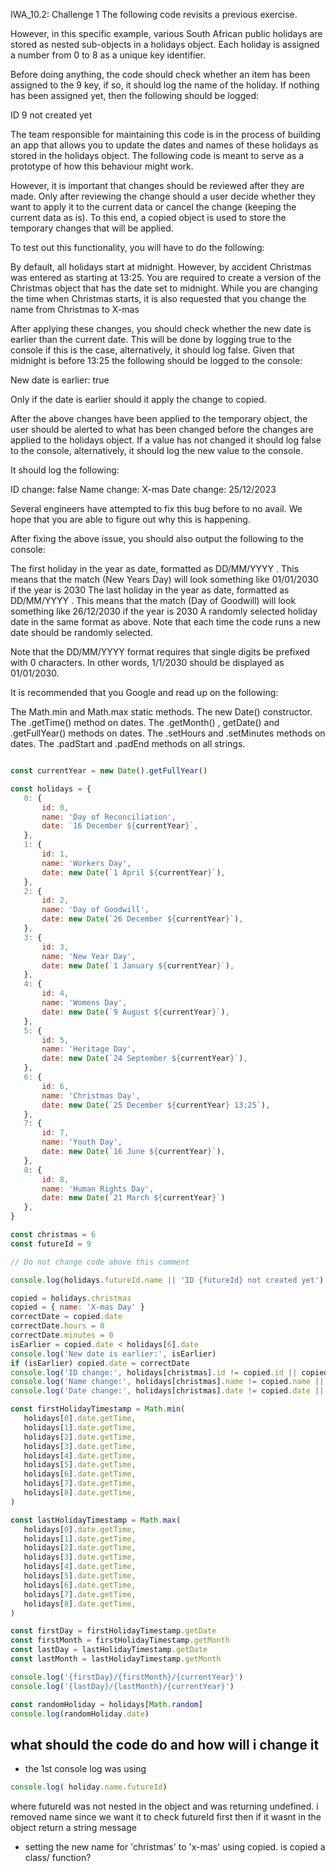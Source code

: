 IWA_10.2: Challenge 1
The following code revisits a previous exercise.

 

However, in this specific example, various South African public holidays are stored as nested sub-objects in a holidays object. Each holiday is assigned a number from 0 to 8 as a unique key identifier.

 

Before doing anything, the code should check whether an item has been assigned to the 9 key, if so, it should log the name of the holiday. If nothing has been assigned yet, then the following should be logged:

 

ID 9 not created yet

 

The team responsible for maintaining this code is in the process of building an app that allows you to update the dates and names of these holidays as stored in the holidays object. The following code is meant to serve as a prototype of how this behaviour might work.

 

However, it is important that changes should be reviewed after they are made. Only after reviewing the change should a user decide whether they want to apply it to the current data or cancel the change (keeping the current data as is). To this end, a copied object is used to store the temporary changes that will be applied.

 

To test out this functionality, you will have to do the following:

By default, all holidays start at midnight. However, by accident Christmas was entered as starting at 13:25. You are required to create a version of the Christmas object that has the date set to midnight.
While you are changing the time when Christmas starts, it is also requested that you change the name from Christmas to X-mas
 

After applying these changes, you should check whether the new date is earlier than the current date. This will be done by logging true to the console if this is the case, alternatively, it should log false. Given that midnight is before 13:25 the following should be logged to the console:

 

New date is earlier: true

 

Only if the date is earlier should it apply the change to copied.

 

After the above changes have been applied to the temporary object, the user should be alerted to what has been changed before the changes are applied to the holidays object. If a value has not changed it should log false to the console, alternatively, it should log the new value to the console.

 

It should log the following:

ID change: false
Name change: X-mas
Date change: 25/12/2023
 

Several engineers have attempted to fix this bug before to no avail. We hope that you are able to figure out why this is happening.

 

After fixing the above issue, you should also output the following to the console:

The first holiday in the year as date, formatted as DD/MM/YYYY . This means that the match (New Years Day) will look something like 01/01/2030 if the year is 2030
The last holiday in the year as date, formatted as DD/MM/YYYY . This means that the match (Day of Goodwill) will look something like 26/12/2030 if the year is 2030
A randomly selected holiday date in the same format as above. Note that each time the code runs a new date should be randomly selected.
 

Note that the DD/MM/YYYY format requires that single digits be prefixed with 0 characters. In other words, 1/1/2030 should be displayed as 01/01/2030.

 

It is recommended that you Google and read up on the following:

The Math.min and Math.max static methods.
The new Date() constructor.
The .getTime() method on dates.
The .getMonth() , getDate() and .getFullYear() methods on dates.
The .setHours and .setMinutes methods on dates.
The .padStart and .padEnd methods on all strings.
 
 ``` js

const currentYear = new Date().getFullYear()

const holidays = {
    0: {
        id: 0,
        name: 'Day of Reconciliation',
        date: `16 December ${currentYear}`,
    },
    1: {
        id: 1,
        name: 'Workers Day',
        date: new Date(`1 April ${currentYear}`),
    },
    2: {
        id: 2,
        name: 'Day of Goodwill',
        date: new Date(`26 December ${currentYear}`),
    },
    3: {
        id: 3,
        name: 'New Year Day',
        date: new Date(`1 January ${currentYear}`),
    },
    4: {
        id: 4,
        name: 'Womens Day',
        date: new Date(`9 August ${currentYear}`),
    },
    5: {
        id: 5,
        name: 'Heritage Day',
        date: new Date(`24 September ${currentYear}`),
    },
    6: {
        id: 6,
        name: 'Christmas Day',
        date: new Date(`25 December ${currentYear} 13:25`),
    },
    7: {
        id: 7,
        name: 'Youth Day',
        date: new Date(`16 June ${currentYear}`),
    },
    8: {
        id: 8,
        name: 'Human Rights Day',
        date: new Date(`21 March ${currentYear}`)
    },
}

const christmas = 6
const futureId = 9

// Do not change code above this comment

console.log(holidays.futureId.name || 'ID {futureId} not created yet')

copied = holidays.christmas
copied = { name: 'X-mas Day' }
correctDate = copied.date
correctDate.hours = 0
correctDate.minutes = 0
isEarlier = copied.date < holidays[6].date
console.log('New date is earlier:', isEarlier)
if (isEarlier) copied.date = correctDate
console.log('ID change:', holidays[christmas].id != copied.id || copied.id)
console.log('Name change:', holidays[christmas].name != copied.name || copied.name)
console.log('Date change:', holidays[christmas].date != copied.date || copied.date)

const firstHolidayTimestamp = Math.min(
    holidays[0].date.getTime,
    holidays[1].date.getTime,
    holidays[2].date.getTime,
    holidays[3].date.getTime,
    holidays[4].date.getTime,
    holidays[5].date.getTime,
    holidays[6].date.getTime,
    holidays[7].date.getTime,
    holidays[8].date.getTime,
)

const lastHolidayTimestamp = Math.max(
    holidays[0].date.getTime,
    holidays[1].date.getTime,
    holidays[2].date.getTime,
    holidays[3].date.getTime,
    holidays[4].date.getTime,
    holidays[5].date.getTime,
    holidays[6].date.getTime,
    holidays[7].date.getTime,
    holidays[8].date.getTime,
)

const firstDay = firstHolidayTimestamp.getDate
const firstMonth = firstHolidayTimestamp.getMonth
const lastDay = lastHolidayTimestamp.getDate
const lastMonth = lastHolidayTimestamp.getMonth

console.log('{firstDay}/{firstMonth}/{currentYear}')
console.log('{lastDay}/{lastMonth}/{currentYear}')

const randomHoliday = holidays[Math.random]
console.log(randomHoliday.date)
```

## what should the code do and how will i change it
* the 1st console log was using 
``` js 
console.log( holiday.name.futureId)
``` 
where futureId was not nested in the object and was returning undefined. i removed name since we want it to check futureId first then if it wasnt in the object return a string message
* setting the new name for 'christmas' to 'x-mas' using copied. is copied a class/ function?